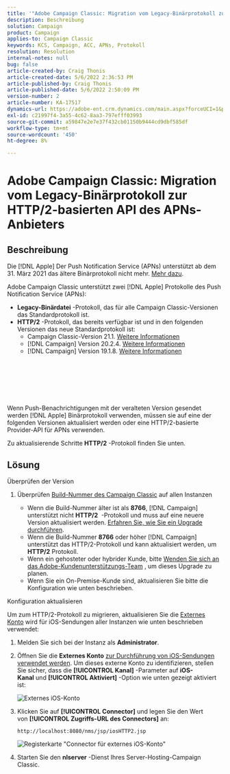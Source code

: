```yaml
---
title: '"Adobe Campaign Classic: Migration vom Legacy-Binärprotokoll zum HTTP/2-basierten APIs-Provider'
description: Beschreibung
solution: Campaign
product: Campaign
applies-to: Campaign Classic
keywords: KCS, Campaign, ACC, APNs, Protokoll
resolution: Resolution
internal-notes: null
bug: false
article-created-by: Craig Thonis
article-created-date: 5/6/2022 2:36:53 PM
article-published-by: Craig Thonis
article-published-date: 5/6/2022 2:50:09 PM
version-number: 2
article-number: KA-17517
dynamics-url: https://adobe-ent.crm.dynamics.com/main.aspx?forceUCI=1&pagetype=entityrecord&etn=knowledgearticle&id=37355bf2-49cd-ec11-a7b5-6045bd00d4f5
exl-id: c21997f4-3a55-4c62-8aa3-797efff03993
source-git-commit: a59847e2e7e37f432cb01150b9444cd9dbf585df
workflow-type: tm+mt
source-wordcount: '450'
ht-degree: 8%

---
```


# Adobe Campaign Classic: Migration vom Legacy-Binärprotokoll zur HTTP/2-basierten API des APNs-Anbieters

## Beschreibung

Die [!DNL Apple] Der Push Notification Service (APNs) unterstützt ab dem 31. März 2021 das ältere Binärprotokoll nicht mehr. [Mehr dazu](https://developer.apple.com/news/?id=c88acm2b).

Adobe Campaign Classic unterstützt zwei [!DNL Apple] Protokolle des Push Notification Service (APNs):

- <b>Legacy-Binärdatei</b> -Protokoll, das für alle Campaign Classic-Versionen das Standardprotokoll ist.
- <b>HTTP/2</b> -Protokoll, das bereits verfügbar ist und in den folgenden Versionen das neue Standardprotokoll ist: 
   - Campaign Classic-Version 21.1. [Weitere Informationen](https://experienceleague.adobe.com/docs/campaign-classic/using/release-notes/gs-release/gold-standard.html)
   - [!DNL Campaign] Version 20.2.4. [Weitere Informationen](https://experienceleague.adobe.com/docs/campaign-classic/using/release-notes/previous-releases/release--20-2.html?lang=en#release-notes)
   - [!DNL Campaign] Version 19.1.8. [Weitere Informationen](https://experienceleague.adobe.com/docs/campaign-classic/using/release-notes/previous-releases/release--19-1.html?lang=en#release-19-1-8-build-9039)

<br><br><br><br> <br><br>
Wenn Push-Benachrichtigungen mit der veralteten Version gesendet werden [!DNL Apple] Binärprotokoll verwenden, müssen sie auf eine der folgenden Versionen aktualisiert werden oder eine HTTP/2-basierte Provider-API für APNs verwenden.

Zu aktualisierende Schritte <b>HTTP/2</b> -Protokoll finden Sie unten.

## Lösung

Überprüfen der Version

1. Überprüfen [Build-Nummer des Campaign Classic](https://docs.adobe.com/content/help/en/campaign-classic/using/getting-started/starting-with-adobe-campaign/launching-adobe-campaign.html#getting-your-campaign-version) auf allen Instanzen

   - Wenn die Build-Nummer älter ist als <b>8766</b>, [!DNL Campaign] unterstützt nicht <b>HTTP/2</b>  -Protokoll und muss auf eine neuere Version aktualisiert werden. [Erfahren Sie, wie Sie ein Upgrade durchführen](https://helpx.adobe.com/de/campaign/kb/acc-build-upgrade.html).
   - Wenn die Build-Nummer <b>8766</b> oder höher [!DNL Campaign] unterstützt das HTTP/2-Protokoll und kann aktualisiert werden, um <b>HTTP/2</b> Protokoll.
   - Wenn ein gehosteter oder hybrider Kunde, bitte [Wenden Sie sich an das Adobe-Kundenunterstützungs-Team](https://docs.adobe.com/content/help/en/customer-one/using/home.html) , um dieses Upgrade zu planen.
   - Wenn Sie ein On-Premise-Kunde sind, aktualisieren Sie bitte die Konfiguration wie unten beschrieben.

Konfiguration aktualisieren

Um zum HTTP/2-Protokoll zu migrieren, aktualisieren Sie die [Externes Konto](https://docs.adobe.com/content/help/en/campaign-classic/using/getting-started/administration-basics/external-accounts.html) wird für iOS-Sendungen aller Instanzen wie unten beschrieben verwendet:

1. Melden Sie sich bei der Instanz als <b>Administrator</b>.

1. Öffnen Sie die <b>Externes Konto</b> [zur Durchführung von iOS-Sendungen verwendet werden](https://experienceleague.adobe.com/docs/campaign-classic/using/sending-messages/sending-push-notifications/configure-the-mobile-app/configuring-the-mobile-application.html?lang=de). Um dieses externe Konto zu identifizieren, stellen Sie sicher, dass die <b>[!UICONTROL Kanal]</b> -Parameter auf <b>iOS-Kanal</b> und <b>[!UICONTROL Aktiviert]</b> -Option wie unten gezeigt aktiviert ist:

   ![Externes iOS-Konto](https://helpx.adobe.com/content/dam/help/en/campaign/kb/migrate-to-http2/jcr_content/main-pars/procedure/proc_par/step_1/step_par/image/iOS-ext-account.png "iOS-ext-account")

1. Klicken Sie auf <b>[!UICONTROL Connector]</b> und legen Sie den Wert von <b>[!UICONTROL Zugriffs-URL des Connectors]</b> an:

   ```
   http://localhost:8080/nms/jsp/iosHTTP2.jsp
   ```

   ![Registerkarte &quot;Connector für externes iOS-Konto&quot;](https://helpx.adobe.com/content/dam/help/en/campaign/kb/migrate-to-http2/jcr_content/main-pars/procedure/proc_par/step/step_par/image/iOs-ext-account-connector.png "iOS-ext-account-connector")

1. Starten Sie den <b>nlserver</b> -Dienst Ihres Server-Hosting-Campaign Classic.
